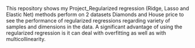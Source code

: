 This repository shows my Project_Regularized regression (Ridge, Lasso and Elastic Net) methods perform on 2 datasets Diamonds and House price to see the performance of regularized regressions regarding variety of samples and dimensions in the data. A significant advantage of using the regularized regression is it can deal with overfitting as well as with multicollinearity.
